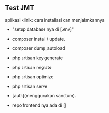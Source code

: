 ## Test JMT

aplikasi klinik:
cara installasi dan menjalankannya

-   "setup database nya di [.env]"
-   composer install / update.
-   composer dump_autoload
-   php artisan key:generate
-   php artisan migrate
-   php artisan optimize
-   php artisan serve

-   [auth](menggunakan sanctum).
-   repo frontend nya ada di []
